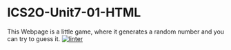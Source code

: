 # ICS2O-Unit7-01-HTML
This Webpage is a little game, where it generates a random number and you can try to guess it.
[![linter](https://github.com/JadonXia/ICS2O-Unit7-01-HTML/workflows/linter/badge.svg)](https://github.com/marketplace/actions/super-linter)
